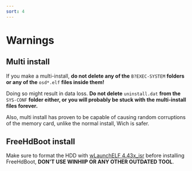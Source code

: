 ```yaml
---
sort: 4
---
```


# Warnings

## Multi install

If you make a multi-install, __do not delete any of the__ `B?EXEC-SYSTEM` __folders or any of the__ `osd*.elf` __files inside them!__

Doing so might result in data loss. __Do not delete__ `uninstall.dat` __from the__ `SYS-CONF` __folder either, or you will probably be stuck with the multi-install files forever.__ 



Also, multi install has proven to be capable of causing random corruptions of the memory card, unlike the normal install, Wich is safer.


## FreeHdBoot install

Make sure to format the HDD with [wLaunchELF 4.43x_isr](https://github.com/israpps/wLaunchELF_ISR/releases/download/latest/BOOT.ELF) before installing FreeHdBoot, __DON'T USE WINHIIP OR ANY OTHER OUTDATED TOOL__.
